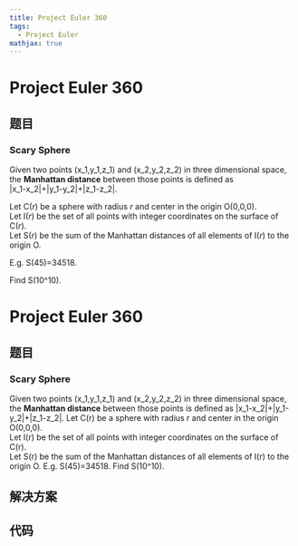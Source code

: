 ```yaml
---
title: Project Euler 360
tags:
  - Project Euler
mathjax: true
---
```

<escape><!-- more --></escape>
    
# Project Euler 360
## 题目
### Scary Sphere


Given two points (x_1,y_1,z_1) and (x_2,y_2,z_2) in three dimensional space, the <b>Manhattan distance</b>  between those points is defined as <br /> |x_1-x_2|+|y_1-y_2|+|z_1-z_2|.


Let C(<var>r</var>) be a sphere with radius <var>r</var> and center in the origin O(0,0,0).<br />
Let I(<var>r</var>) be the set of all points with integer coordinates on the surface of C(<var>r</var>).<br />
Let S(<var>r</var>) be the sum of the Manhattan distances of all elements of I(<var>r</var>) to the origin O.


E.g. S(45)=34518.


Find S(10^10).






# Project Euler 360
## 题目
### Scary Sphere

Given two points (x_1,y_1,z_1) and (x_2,y_2,z_2) in three dimensional space, the <b>Manhattan distance</b> between those points is defined as  |x_1-x_2|+|y_1-y_2|+|z_1-z_2|.
Let C(r) be a sphere with radius r and center in the origin O(0,0,0).<br>Let I(r) be the set of all points with integer coordinates on the surface of C(r).<br>Let S(r) be the sum of the Manhattan distances of all elements of I(r) to the origin O.
E.g. S(45)=34518.
Find S(10^10).


## 解决方案


## 代码


